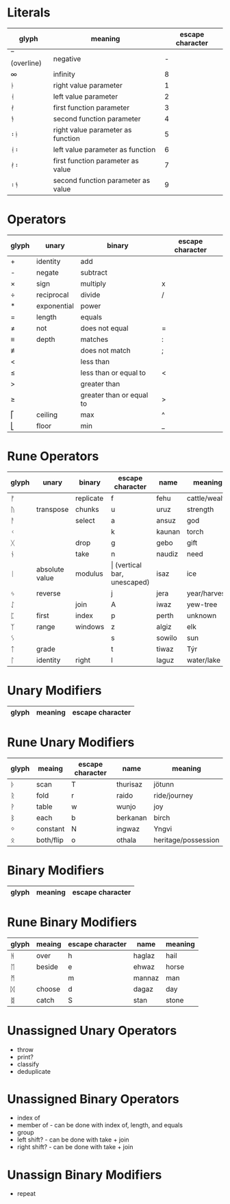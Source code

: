 # Literals

| glyph        | meaning                            | escape character |
| ------------ | ---------------------------------- | ---------------- |
| ‾ (overline) | negative                           | -                |
| ∞            | infinity                           | 8                |
| ᚭ            | right value parameter              | 1                |
| ᚮ            | left value parameter               | 2                |
| ᚯ            | first function parameter           | 3                |
| ᚬ            | second function parameter          | 4                |
| ᛬ᚭ           | right value parameter as function  | 5                |
| ᚮ᛬           | left value parameter as function   | 6                |
| ᚯ᛬           | first function parameter as value  | 7                |
| ᛬ᚬ           | second function parameter as value | 9                |

# Operators

| glyph | unary       | binary                    | escape character |
| ----- | ----------- | ------------------------- | ---------------- |
| +     | identity    | add                       |                  |
| -     | negate      | subtract                  |                  |
| ×     | sign        | multiply                  | x                |
| ÷     | reciprocal  | divide                    | /                |
| *     | exponential | power                     |                  |
| =     | length      | equals                    |                  |
| ≠     | not         | does not equal            | =                |
| ≡     | depth       | matches                   | :                |
| ≢     |             | does not match            | ;                |
| <     |             | less than                 |                  |
| ≤     |             | less than or equal to     | <                |
| >     |             | greater than              |                  |
| ≥     |             | greater than  or equal to | >                |
| ⎡     | ceiling     | max                       | ^                |
| ⎣     | floor       | min                       | _                |

# Rune Operators

| glyph | unary          | binary    | escape character             | name   | meaning       |
| ----- | -------------- | --------- | ---------------------------- | ------ | ------------- |
| ᚠ     |                | replicate | f                            | fehu   | cattle/wealth |
| ᚢ     | transpose      | chunks    | u                            | uruz   | strength      |
| ᚨ     |                | select    | a                            | ansuz  | god           |
| ᚲ     |                |           | k                            | kaunan | torch         |
| ᚷ     |                | drop      | g                            | gebo   | gift          |
| ᚾ     |                | take      | n                            | naudiz | need          |
| ᛁ     | absolute value | modulus   | \| (vertical bar, unescaped) | isaz   | ice           |
| ᛃ     | reverse        |           | j                            | jera   | year/harvest  |
| ᛇ     |                | join      | A                            | iwaz   | yew-tree      |
| ᛈ     | first          | index     | p                            | perth  | unknown       |
| ᛉ     | range          | windows   | z                            | algiz  | elk           |
| ᛊ     |                |           | s                            | sowilo | sun           |
| ᛏ     | grade          |           | t                            | tiwaz  | Týr           |
| ᛚ     | identity       | right     | l                            | laguz  | water/lake    |

# Unary Modifiers

| glyph | meaning | escape character |
| ----- | ------- | ---------------- |

# Rune Unary Modifiers

| glyph | meaing    | escape character | name     | meaning             |
| ----- | --------- | ---------------- | -------- | ------------------- |
| ᚦ     | scan      | T                | thurisaz | jötunn              |
| ᚱ     | fold      | r                | raido    | ride/journey        |
| ᚹ     | table     | w                | wunjo    | joy                 |
| ᛒ     | each      | b                | berkanan | birch               |
| ᛜ     | constant  | N                | ingwaz   | Yngvi               |
| ᛟ     | both/flip | o                | othala   | heritage/possession |

# Binary Modifiers

| glyph | meaning | escape character |
| ----- | ------- | ---------------- |

# Rune Binary Modifiers

| glyph | meaing | escape character | name   | meaning |
| ----- | ------ | ---------------- | ------ | ------- |
| ᚻ     | over   | h                | haglaz | hail    |
| ᛖ     | beside | e                | ehwaz  | horse   |
| ᛗ     |        | m                | mannaz | man     |
| ᛞ     | choose | d                | dagaz  | day     |
| ᛥ     | catch  | S                | stan   | stone   |

# Unassigned Unary Operators
- throw
- print?
- classify
- deduplicate

# Unassigned Binary Operators
- index of
- member of - can be done with index of, length, and equals
- group
- left shift? - can be done with take + join
- right shift? - can be done with take + join

# Unassign Binary Modifiers
- repeat